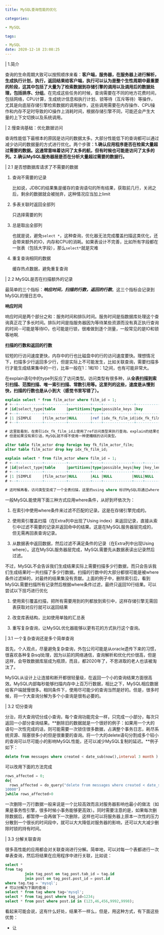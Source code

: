 ```yaml
---
title: MySQL查询性能的优化

categories: 

- MySQL

tags: 

- MySQL
date: 2020-12-18 23:08:25
---
```


| 1.简介


查询的生命周期大致可以按照顺序来看：**客户端，服务器，在服务器上进行解析，生成执行计划，执行，返回结果给客户端，执行可以认为是整个生性周期中最重要的阶段，这其中包括了大量为了检索数据到存储引擎的调用以及调用后的数据处理，包括排序、分组**。在完成这些任务的时候，查询需要在不同的地方花费时间，包括网络，CPU计算，生成统计信息和执行计划、锁等待（互斥等待）等操作，尤其是向底层存储引擎检索数据的调用操作，这些调用需要在内存操作、CPU操作和内存不足时导致的IO操作上消耗时间，根据存储引擎不同，可能还会产生大量的上下文切换以及系统调用。

| 2.慢查询基础：优化数据访问

查询性能低下最根本的原因是访问的数据太多。大部分性能低下的查询都可以通过减少访问的数据量的方式进行优化。两个步骤：**1.确认应用程序是否在检索大量超过需要的数据。这通常意味着访问了太多的航，但有时候也可能是访问了太多的列。2.确认MySQL服务器层是否在分析大量超过需要的数据行。**

| 2.1 是否想数据库请求了不需要的数据

1. 查询不需要的记录

    比如说，JDBC的结果集是缓存的查询语句的所有结果，获取前几行，关闭之后，剩余的数据就会被抛弃，这种情况应当加上limit

2. 多表关联时返回全部列

    只选择需要的列

3. 总是取出全部列

    也就是说，避免`select *`，这种查询，优化器无法完成覆盖扫描这类优化，还会带来额外的IO，内存和CPU的消耗。如果表设计不完善，比如所有字段都在一张表（包括大字段），那么`select*`就是灾难

4. 重复查询相同的数据

    缓存热点数据，避免重复查询

| 2.2 MySQL是否在扫描额外的记录

最简单的三个指标：***响应时间，扫描的行数，返回的行数***。这三个指标会记录到MySQL的慢日志中。

**响应时间**

响应时间是两个部分之和：服务时间和排队时间。服务时间是指数据库处理这个查询真正花了多长时间。排队时间是指服务器因为等待某些资源而没有真正执行查询的时间--可能是等待IO，也可能是行锁，很难做到逐个测量，一般常见的是IO和锁等地啊.

**扫描的行数和返回的行数**

较短的行访问速度更快，内存中的行也比磁盘中的行的访问速度要快。理想情况下，扫描多少行返回多少行，但是实际上不可能发生，比如关联查询，需要扫描多行才能生成结果集中的一行，比率一般在1：1和10：1之间，也有可能非常大。

在explain语句中的type列反应了访问类型。访问类型有很多种，从**全表扫描到索引扫描、范围扫描、唯一索引扫描、常数引用等。这里列的这些，速度是从慢到快，扫描的行数也是从小到大（感觉书里写错了）。**

```sql
explain select * from film_actor where film_id = 1;
# +--+-----------+----------+----------+----+--------------+--------------+-------+-----+----+--------+-----+
# |id|select_type|table     |partitions|type|possible_keys |key           |key_len|ref  |rows|filtered|Extra|
# +--+-----------+----------+----------+----+--------------+--------------+-------+-----+----+--------+-----+
# |1 |SIMPLE     |film_actor|NULL      |ref |idx_fk_film_id|idx_fk_film_id|2      |const|10  |100     |NULL |
# +--+-----------+----------+----------+----+--------------+--------------+-------+-----+----+--------+-----+

# 这里能看到，在索引idx_fk_film_id上使用了ref访问类型来执行查询。explain的结果也显示MySQL预估需要访问10行数据。换句话说，查询优化器认为这种访问类型可以高效地完成查询。
# 但是如果没有索引话，MySQL就不得不使用一种更糟糕的访问类型。

alter table film_actor drop foreign key fk_film_actor_film;
alter table film_actor drop key idx_fk_film_id;

explain select * from film_actor where film_id = 1;
# +--+-----------+----------+----------+----+-------------+----+-------+----+----+--------+-----------+
# |id|select_type|table     |partitions|type|possible_keys|key |key_len|ref |rows|filtered|Extra      |
# +--+-----------+----------+----------+----+-------------+----+-------+----+----+--------+-----------+
# |1 |SIMPLE     |film_actor|NULL      |ALL |NULL         |NULL|NULL   |NULL|5462|10      |Using where|
# +--+-----------+----------+----------+----+-------------+----+-------+----+----+--------+-----------+

# 这时候再看，访问类型变成了一个全表扫描，这里的using where 标识MySQL将通过where条件来筛选存储引擎返回的记录。

```

一般MySQL能使用下面三种方式应用where条件，从好到坏依次为：

1. 在索引中使用where条件来过滤不匹配的记录。这是在存储引擎完成的。

2. 使用索引覆盖扫描（在Extra列中出现了Using index）来返回记录，直接从索引中过滤不需要的记录并返回命中的结果。这是在MySQL服务器层完成的，但无需再回表查询记录。

3. 从数据表中返回数据，然后过滤不满足条件的记录（在Extra列中出现Using where）。这在MySQL服务器层完成，MySQL需要先从数据表读出记录然后过滤。

不过，MySQL不会告诉我们生成结果实际上需要扫描多少行数据，而只会告诉我们生成结果时一共扫描了多少行数据。扫描的行数中的大部分都很可能是被where条件过滤掉的，对最终的结果集没有贡献。上面的例子中，删除索引后，看到MySQL需要扫描所有记录然后根据where条件过滤，最终只返回10行结果。可以尝试以下技巧进行优化

1. 使用索引覆盖扫描，把所有需要用到的列都放到索引中，这样存储引擎无需回表获取对应行就可以返回结果

2. 改变库表结构，比如使用单独的汇总表

3. 重写复杂查询，让MySQL优化器能够以更有花的方式执行这个查询。


| 3.1 一个复杂查询还是多个简单查询

首先，个人观点，尽量避免复杂查询，外包公司可能是从oracle遗传下来的习惯，很喜欢各种复杂sql处理，因为以前的网络通信，查询解析和优化代价很高，但是这样，会导致数据库层成为瓶颈，而且，都2020年了，不思进取的老人也该被淘汰了。

MySQL从设计上让连接和断开都很轻量级，在返回一个小的查询结果方面很高效。MySQL内部每秒能够扫描内存中上百万行数据，相比之下，MySQL相应数据给客户端就慢很多。相同条件下，使用尽可能少的查询当然是好的。但是，很多时候，将一个大查询分解为多个小查询是很有必要的。

| 3.2 切分查询

分治，将大查询切分成小查询，每个查询功能完全一样，只完成一小部分，每次只返回一小部分查询结果。**删除旧的数据就是一个很好的例子：如果用一个大的语句一次性完成的话，则可能需要一次锁住很多数据，占满整个事务日志，耗尽系统资源、阻塞很多小的但是很重要的查询。将一个大的delete语句分割成多个较小的查询可以尽可能小的影响MySQL性能，还可以减少MySQL复制的延迟。**例子如下：

```sql
delete from messages where created < date_sub(now(),interval 3 month )

```

可以改用下面的方法完成

```php
rows_affected = 0;
do{
  rows_affected = do_query("delete from messages where created < date_sub(now(),interval 3 month ) limit 
10000")
}while rows_affected>0
```

一次删除一万行数据一般来说是一个比较高效而且对服务器影响也最小的做法（如果是事务性引擎，很多时候小事务能够更高效）。同时需要注意的是，如果每次删除数据后，都暂停一会再做下一次删除，这样也可以将服务器上原本一次性的压力分散到一个很长的时间段中，就可以大大降低对服务器的影响，还可以大大减少删除时锁的持有时间。

| 3.3 分解关联查询

很多高性能的应用都会对关联查询进行分解。简单地，可以对每一个表都进行一次单表查询，然后将结果在应用程序中进行关联，比如说：

```sql
select *
from tag
         join tag_post on tag_post.tab_id = tag.id
         join post on tag_post.post_id = post.id
where tag.tag = 'mysql';
# 可以分解为下面的查询：
select * from tag where tag='mysql';
select * from tag_post where tag_id=1234;
select * from post where post.id in (123,46,456,9992,9998);
```

看起来可能会说，这有什么好处，结果不一样么，但是，用这种方式，有下面这些优势：

- 让